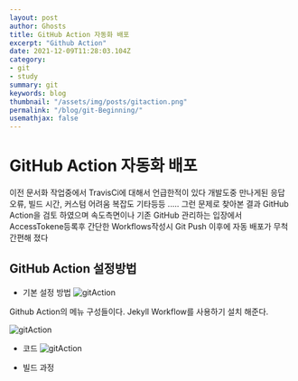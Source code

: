 ```yaml
---
layout: post
author: Ghosts
title: GitHub Action 자동화 배포
excerpt: "Github Action"
date: 2021-12-09T11:28:03.104Z
category:
- git
- study
summary: git 
keywords: blog
thumbnail: "/assets/img/posts/gitaction.png"
permalink: "/blog/git-Beginning/"
usemathjax: false
---
```


# GitHub Action 자동화 배포
 이전 문서화 작업중에서 TravisCi에 대해서 언급한적이 있다
개발도중 만나게된 응답 오류, 빌드 시간, 커스텀 어려움 복잡도 기타등등 .....
그런 문제로 찾아본 결과 GitHub Action을 검토 하였으며 
속도측면이나 기존 GitHub 관리하는 입장에서 AccessTokene등록후 간단한 Workflows작성시 Git Push 이후에 자동 배포가 무척간편해 졌다

## GitHub Action 설정방법
 - 기본 설정 방법
![gitAction](/assets/built/images/customer/gitaction.png)

Github Action의 메뉴 구성들이다. Jekyll Workflow를 사용하기 설치 해준다. 

![gitAction](/assets/built/images/customer/gitaction2.png)
- 코드 
![gitAction](/assets/built/images/customer/blog4.png)

- 빌드 과정